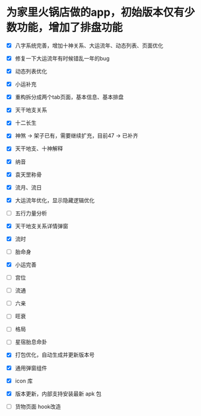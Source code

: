 # 为家里火锅店做的app，初始版本仅有少数功能，增加了排盘功能

- [x] 八字系统完善，增加十神关系、大运流年、动态列表、页面优化
- [x] 修复一下大运流年有时候错乱一年的bug
- [x] 动态列表优化
- [x] 小运补充
- [x] 重构拆分成两个tab页面，基本信息、基本排盘
- [x] 天干地支关系
- [x] 十二长生
- [x] 神煞 -> 架子已有，需要继续扩充，目前47 -> 已补齐
- [x] 天干地支、十神解释
- [x] 纳音
- [x] 袁天罡称骨
- [x] 流月、流日
- [x] 大运流年优化，显示隐藏逻辑优化
- [ ] 五行力量分析
- [x] 天干地支关系详情弹窗
- [x] 流时
- [ ] 胎命身
- [x] 小运完善
- [ ] 宫位
- [ ] 流通
- [ ] 六亲
- [ ] 旺衰
- [ ] 格局
- [ ] 星宿胎息命卦

- [x] 打包优化，自动生成并更新版本号
- [x] 通用弹窗组件
- [x] icon 库
- [x] 版本更新，内部支持安装最新 apk 包
- [ ] 货物页面 hook改造
